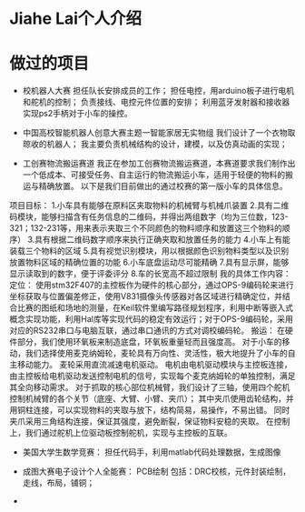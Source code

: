 # Jiahe Lai个人介绍

# 做过的项目


* 校机器人大赛
担任队长安排成员的工作；
担任电控，用arduino板子进行电机和舵机的控制；
负责接线、电控元件位置的安排；
利用蓝牙发射器和接收器实现ps2手柄对于小车的操控。

* 中国高校智能机器人创意大赛主题一智能家居无实物组
我们设计了一个衣物取晾收的机器人；
我主要负责机械结构的设计，建模，以及仿真动画的实现；

* 工创赛物流搬运赛道
我正在参加工创赛物流搬运赛道，本赛道要求我们制作出一个低成本、可接受任务、自主运行的物流搬运小车，适用于轻便的物料的搬运与精确放置。
以下是我们目前做出的通过校赛的第一版小车的具体信息。

项目目标：
1.小车具有能够在原料区夹取物料的机械臂与机械爪装置
2.具有二维码模块，能够扫描含有任务信息的二维码，并得出两组数字（均为三位数，123-321；132-231等，用来表示夹取三个不同颜色的物料顺序和放置这三个物料的顺序）
3.具有根据二维码数字顺序来执行正确夹取和放置任务的能力
4.小车上有能装载三个物料的区域
5.具有视觉识别模块，用以根据颜色识别物料类型以及识别放置物料区域的精确位置的功能
6.小车底盘运动尽可能精确
7.具有显示屏，能够显示读取到的数字，便于评委评分
8.车的长宽高不超过限制
我的具体工作内容：
定位：
使用stm32F407的主控板作为硬件的核心部分，通过OPS-9编码轮来进行坐标获取与位置偏差修正，使用V831摄像头传感器对各区域进行精确定位，并结合比赛的图纸和场地的测量，在Keil软件里编写路径规划程序，利用中断等嵌入式概念实现功能，利用Hal库等实现代码的稳定有效运行；对于OPS-9编码轮，采用对应的RS232串口与电脑互联，通过串口通讯的方式对调校编码轮。
搬运：
在硬件部分，我们使用环氧板来制造底盘，环氧板重量轻而且强度高。
对于小车的移动，我们选择使用麦克纳姆轮，麦轮具有万向性、灵活性，极大地提升了小车的自主移动能力。
麦轮采用直流减速电机驱动。
电机由电机驱动模块与主控板连接，由主控板给电机驱动发送控制电机的信号，实现每个麦克纳姆轮的单独控制，满足其全向移动需求。
对于抓取的核心部位机械臂，我们设计了三轴，使用四个舵机控制机械臂的各个关节（底座、大臂、小臂、夹爪）；
其中夹爪使用齿轮结构，并用铜柱连接，可以实现物料的夹取与放下，结构简易，易操作，不易出错。
同时夹爪采用三角结构连接，保证其强度，避免断裂，保证物料安稳的夹取。
在控制上，我们通过舵机上位驱动板控制舵机，实现与主控板的互联。

* 美国大学生数学竞赛：
担任代码手，利用matlab代码处理数据，生成图像

* 成图大赛电子设计个人全能赛：
PCB绘制
包括：DRC校核，元件封装绘制，走线，布局，铺铜；

*
